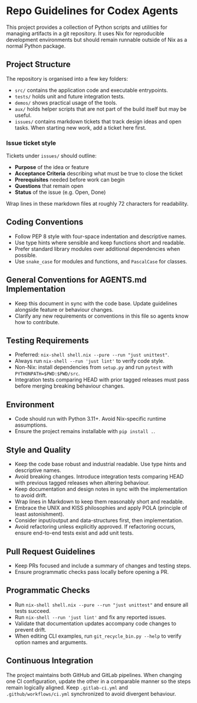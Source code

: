 # Repo Guidelines for Codex Agents

This project provides a collection of Python scripts and utilities for
managing artifacts in a git repository.
It uses Nix for reproducible development environments but should remain
runnable outside of Nix as a normal Python package.

## Project Structure

The repository is organised into a few key folders:

- `src/` contains the application code and executable entrypoints.
- `tests/` holds unit and future integration tests.
- `demos/` shows practical usage of the tools.
- `aux/` holds helper scripts that are not part of the build itself but may be
  useful.
- `issues/` contains markdown tickets that track design ideas and open tasks.
  When starting new work, add a ticket here first.

### Issue ticket style

Tickets under `issues/` should outline:

- **Purpose** of the idea or feature
- **Acceptance Criteria** describing what must be true to close the ticket
- **Prerequisites** needed before work can begin
- **Questions** that remain open
- **Status** of the issue (e.g. Open, Done)

Wrap lines in these markdown files at roughly 72 characters for readability.

## Coding Conventions

- Follow PEP 8 style with four-space indentation and descriptive names.
- Use type hints where sensible and keep functions short and readable.
- Prefer standard library modules over additional dependencies when possible.
- Use `snake_case` for modules and functions, and `PascalCase` for classes.

## General Conventions for AGENTS.md Implementation

- Keep this document in sync with the code base.
  Update guidelines alongside feature or behaviour changes.
- Clarify any new requirements or conventions in this file so agents know how
  to contribute.

## Testing Requirements

- Preferred: `nix-shell shell.nix --pure --run "just unittest"`.
- Always run `nix-shell --run 'just lint'` to verify code style.
- Non-Nix: install dependencies from `setup.py` and run `pytest` with
  `PYTHONPATH=$PWD:$PWD/src`.
- Integration tests comparing HEAD with prior tagged releases must pass
  before merging breaking behaviour changes.

## Environment

- Code should run with Python 3.11+. Avoid Nix-specific runtime assumptions.
- Ensure the project remains installable with `pip install .`.

## Style and Quality

- Keep the code base robust and industrial readable. Use type hints and
  descriptive names.
- Avoid breaking changes. Introduce integration tests comparing HEAD with
  previous tagged releases when altering behaviour.
- Keep documentation and design notes in sync with the implementation to avoid
  drift.
- Wrap lines in Markdown to keep them reasonably short and readable.
- Embrace the UNIX and KISS philosophies and apply POLA (principle of least
  astonishment).
- Consider input/output and data-structures first, then implementation.
- Avoid refactoring unless explicitly approved. If refactoring occurs, ensure
  end-to-end tests exist and add unit tests.

## Pull Request Guidelines

- Keep PRs focused and include a summary of changes and testing steps.
- Ensure programmatic checks pass locally before opening a PR.

## Programmatic Checks

- Run `nix-shell shell.nix --pure --run "just unittest"` and ensure all tests
  succeed.
- Run `nix-shell --run 'just lint'` and fix any reported issues.
- Validate that documentation updates accompany code changes to prevent drift.
- When editing CLI examples, run `git_recycle_bin.py --help` to verify option
  names and arguments.

## Continuous Integration

The project maintains both GitHub and GitLab pipelines.
When changing one CI configuration, update the other in a comparable manner so
the steps remain logically aligned.
Keep `.gitlab-ci.yml` and `.github/workflows/ci.yml` synchronized to avoid
divergent behaviour.
